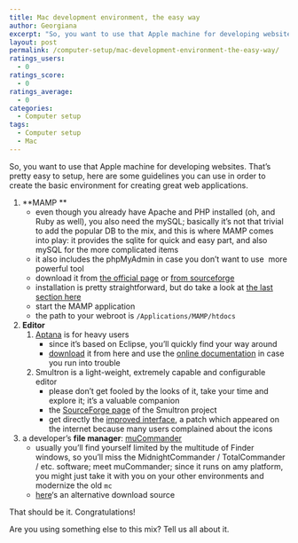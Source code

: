 ```yaml
---
title: Mac development environment, the easy way
author: Georgiana
excerpt: "So, you want to use that Apple machine for developing websites. That's pretty easy to setup, here are some guidelines you can use in order to create the basic environment for creating great web applications."
layout: post
permalink: /computer-setup/mac-development-environment-the-easy-way/
ratings_users:
  - 0
ratings_score:
  - 0
ratings_average:
  - 0
categories:
  - Computer setup
tags:
  - Computer setup
  - Mac
---
```

So, you want to use that Apple machine for developing websites. That&#8217;s pretty easy to setup, here are some guidelines you can use in order to create the basic environment for creating great web applications.

  1. **MAMP ** 
      * even though you already have Apache and PHP installed (oh, and Ruby as well), you also need the mySQL; basically it&#8217;s not that trivial to add the popular DB to the mix, and this is where MAMP comes into play: it provides the sqlite for quick and easy part, and also mySQL for the more complicated items
      * it also includes the phpMyAdmin in case you don&#8217;t want to use  more powerful tool
      * download it from [the official page][1] or [from sourceforge][2]
      * installation is pretty straightforward, but do take a look at [the last section here][3]
      * start the MAMP application
      * the path to your webroot is `/Applications/MAMP/htdocs`
  2. **Editor** 
      1. [Aptana][4] is for heavy users 
          * since it&#8217;s based on Eclipse, you&#8217;ll quickly find your way around
          * [download][5] it from here and use the [online documentation][6] in case you run into trouble
      2. Smultron is a light-weight, extremely capable and configurable editor 
          * please don&#8217;t get fooled by the looks of it, take your time and explore it; it&#8217;s a valuable companion
          * the [SourceForge page][7] of the Smultron project
          * get directly the [improved interface][8], a patch which appeared on the internet because many users complained about the icons
  3. a developer&#8217;s **file manager**: [muCommander][9] 
      * usually you&#8217;ll find yourself limited by the multitude of Finder windows, so you&#8217;ll miss the MidnightCommander / TotalCommander / etc. software; meet muCommander; since it runs on amy platform, you might just take it with you on your other environments and modernize the old `mc`
      * [here][10]&#8216;s an alternative download source

That should be it. Congratulations!

Are you using something else to this mix? Tell us all about it.

 [1]: http://www.mamp.info/en/downloads/index.html "Download MAMP"
 [2]: http://sourceforge.net/projects/mamp/ "Download MAMP"
 [3]: http://www.mamp.info/en/documentation/index.html "Installation notes for MAMP"
 [4]: http://www.aptana.org/ "Official site: Aptana"
 [5]: http://www.aptana.org/studio/download "Download Aptana"
 [6]: http://www.aptana.com/support "Aptana Support Center"
 [7]: http://smultron.sourceforge.net/ "Official page: Smultron editor"
 [8]: http://www.shinze.com/index.php/post/2006/09/18/142-a-new-set-of-icons-for-smultron "Smultron icon sets: intructions & download"
 [9]: http://www.mucommander.com/ "Official page: muCommander"
 [10]: http://www.macupdate.com/info.php/id/13763/mucommander "Download muCommander"